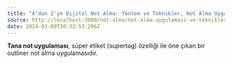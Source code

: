 ```yaml
---
title: "A'dan Z'ye Dijital Not Alma: Yöntem ve Teknikler, Not Alma Uygulaması ..."
source: http://localhost:3000/not-alma/not-alma-uygulamasi-ve-teknikleri/
date: 2024-03-09T20:33:53.296Z
---
```

**Tana not uygulaması**, süper etiket (supertag) özelliği ile öne çıkan bir outliner not alma uygulamasıdır.